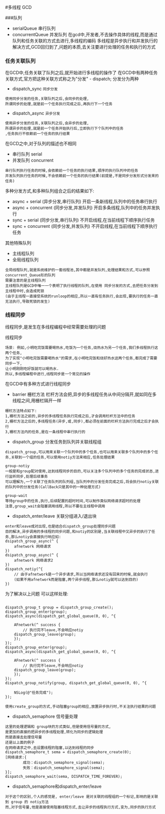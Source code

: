 #多线程 GCD

###队列
* serialQueue 串行队列
* concurrentQueue 并发队列
在gcd中,开发者,不去操作具体的线程,而是通过队列和任务关联的方式去进行,多线程的编码
多线程是异步执行和并发执行的解决方式,GCD回归到了,问题的本质,去关注要进行处理的任务和执行的方式

### 任务关联队列
在GCD中,任务关联了队列之后,就开始进行多线程的操作了
在GCD中有两种任务关联方式,官方把这种关联方式称之为"分发" - dispatch;
分发分为两种

* dispatch_sync 	```同步分发``` 

```
使用同步分发的任务,关联队列之后,会同步的处理,
所谓同步的处理,就是前一个任务执行完成之后,再执行下一个任务
```

* dispatch_async ```异步分发```

```
使用异步分发的任务,关联队列之后,会异步的处理,
所谓异步的处理,就是前一个任务开始执行后,立即执行下个队列中的任务
,任务执行不依赖前一个任务的执行结果
```

在GCD之中,对于队列的描述也不相同

* 串行队列 serial
* 并发队列 concurrent

```
串行队列执行任务的时候,会依赖前一个任务的执行结果,顺序的执行队列中的任务
并发队列执行任务的时候,不会依赖前一个任务的执行结果(前提是,不是同步分发形式分发来的任务)
```
多种分发方式,和多种队列组合之后的结果如下:

* async + serial (异步分发,串行队列)  开启一条新线程,队列中的任务串行执行
* async + concurrent (同步分发,并发队列) 开启多条线程,队列中的任务并发执行
* sync + serial (同步分发,串行队列) 不开启线程,在当前线程下顺序执行任务
* sync + concurrent (同步分发,并发队列) 不开启线程,在当前线程下顺序执行任务

其他特殊队列

* 主线程队列
* 全局线程队列

```
全局线程队列,就是系统维护的一套线程池,其中都是并发队列,处理结果和方式,可以参照concurrent_Queue形的队列
需要注意的是主线程队列
主线程队列是GCD中唯一一个表明了执行线程的队列,在使用 同步分发的方式,去把任务分发到主线程中时,会造成死锁
(由于主线程一直接受系统的runloop的相应,所以一直有任务执行,会出现,要执行的任务一直无法执行,导致死锁的发生)
```

### 线程同步

线程同步,是发生在多线程编程中经常需要处理的问题

线程同步
```
场景: 例如,小明吃完饭需要喝热水,吃饭为一个任务,烧热水为另一个任务,我们多线程执行这两个任务,
为了实现"小明吃完饭需要喝热水"的需求,在小明吃完饭和烧好热水这两个任务,都完成了需要同步一下,
让小明刚刚吃好饭就可以喝热水.
所以,多线程编程中进行,线程同步是一个常见的操作
```
在GCD中有多种方式进行线程同步

* barrier 栅栏方法
栏杆方法会把,异步的多线程任务从中间分隔开,就如同在多线程之间,用栅栏隔开一样
```
栅栏方法特点如下:
1,栅栏方法之前的,异步的多线程任务执行完成之后,才会调用栏杆方法中的任务
2,栅栏方法之后的,多线程任务(异步,或,同步),都必须在前面的栏杆方法执行完成之后才会执行
3,栅栏方法内的任务,是在一条线程中串行执行的
```

* dispatch_group 分发任务到队列并关联线程组

```
dispatch_group,可以用来关联一个队列中的多个任务,也可以用来关联多个队列中的多个任务,关联到一个组的任务,可以使用notiy方法来相应,任务处理结果
```

```
group-notiy
一般是和group配对使用,达到线程同步的目的,可以关注多个队列中的多个任务的完成状态,进行监听同步,处理后续事务
可以理解为,一个关联了任务队列的队列组,当队列中的分发任务完成之后,将会执行notiy关联的队列中的分发任务(CallBack只是其中的一种处理方式)
```

```
group-wait
等待group中的任务,执行,后续配置的超时时间,可以制作类似网络请求超时的处理
注意,group_wait会阻塞调用线程,所以不要在主线程中调用
```

* dispatch_enter/leave 关联分组进入/退出块

```
enter和leave成对出现,也是结合dispatch_group处理同步问题
目的解决,异步调用的多线程的同步问题,和notiy的区别是,当关联线程中又异步的执行了任务,那么notiy会直接执行响应如:
dsipatch_group_async(^ {
	afnetwork 网络请求
})
dsipatch_group_async(^ {
	afnetwork 网络请求2
})
dispatch_notiy(^{
	// 由于afnetwork是一个异步请求,所以当网络请求还没有回来的时候,就会执行
	(如果不用afnetwork而是阻塞,两个异步线程,那么notiy就可以达到目的)
})
```

为了解决以上问题
可以这样处理:

```

dispatch_group_t group = dispatch_group_create();
dispatch_group_enter(group);
dispatch_async(dispatch_get_global_queue(0, 0), ^{
   
    AFnetwork(^ success {
    	// 执行完不leave,不会响应notiy
    dispatch_group_leave(group);
    });
});
dispatch_group_enter(group);
dispatch_async(dispatch_get_global_queue(0, 0), ^{
    
    AFnetwork(^ success {
    	// 执行完不leave,不会响应notiy
    dispatch_group_leave(group);
    });
});
dispatch_group_notify(group, dispatch_get_global_queue(0, 0), ^{
    
    NSLog(@"任务完成");
});

使用create_group的方式,手动阻塞group的相应,放置异步执行时,不关注执行结果的问题
```

* dispatch_semaphore 信号量处理

```
这里的处理逻辑和 group块的方式类似,但是使用信号量的方式,
是更加的直接的把异步的多线程处理,转化为同步的逻辑处理
而是直接去处理信号量
还是以上面的例子
在网络请求之中,去设置线程的阻塞,以达到线程的同步
dispatch_semaphore_t sema = dispatch_semaphore_create(0);
[网络请求:{
        成功：dispatch_semaphore_signal(sema);
        失败：dispatch_semaphore_signal(sema);
}];
dispatch_semaphore_wait(sema, DISPATCH_TIME_FOREVER);
```

* dispatch_semaphore和dispatch_enter/leave

```
对于这个的区别,个人的感觉是, enter/leave 是对关联的线程组的一个标记,影响的是关联到 group 的 notiy方法
而,对于信号量,他是直接使用阻塞线程方式,去让异步的线程执行方式,变为,同步的执行方式
```